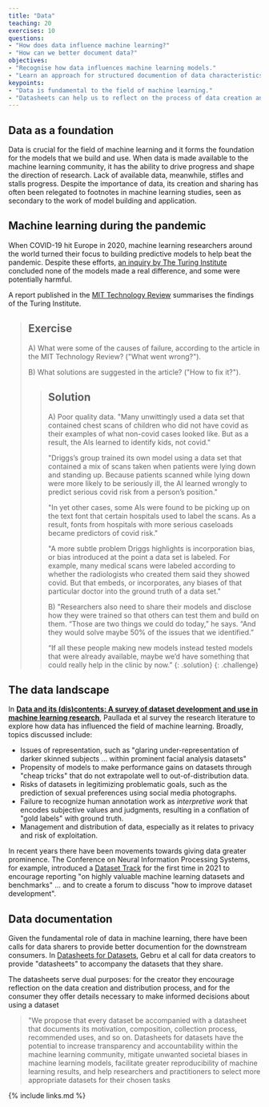```yaml
---
title: "Data"
teaching: 20
exercises: 10
questions:
- "How does data influence machine learning?"
- "How can we better document data?"
objectives:
- "Recognise how data influences machine learning models."
- "Learn an approach for structured documention of data characteristics."
keypoints:
- "Data is fundamental to the field of machine learning."
- "Datasheets can help us to reflect on the process of data creation and distribution."
---
```


## Data as a foundation

<!--
Should cover data representativeness: https://www.nature.com/articles/s41746-021-00549-7

TODO: briefly mention the SSI work on FAIR etc.
-->

Data is crucial for the field of machine learning and it forms the foundation for the models that we build and use. When data is made available to the machine learning community, it has the ability to drive progress and shape the direction of research. Lack of available data, meanwhile, stifles and stalls progress. Despite the importance of data, its creation and sharing has often been relegated to footnotes in machine learning studies, seen as secondary to the work of model building and application.

## Machine learning during the pandemic

When COVID-19 hit Europe in 2020, machine learning researchers around the world turned their focus to building predictive models to help beat the pandemic. Despite these efforts, [an inquiry by The Turing Institute](https://www.turing.ac.uk/sites/default/files/2021-06/data-science-and-ai-in-the-age-of-covid_full-report_2.pdf) concluded none of the models made a real difference, and some were potentially harmful.

A report published in the [MIT Technology Review](https://www.technologyreview.com/2021/07/30/1030329/machine-learning-ai-failed-covid-hospital-diagnosis-pandemic/) summarises the findings of the Turing Institute.

> ## Exercise
> A) What were some of the causes of failure, according to the article in the MIT Technology Review? ("What went wrong?").
> 
> B) What solutions are suggested in the article? ("How to fix it?").
> 
> > ## Solution
> > A) Poor quality data. "Many unwittingly used a data set that contained chest scans of children who did not have covid as their examples of what non-covid cases looked like. But as a result, the AIs learned to identify kids, not covid."
> > 
> > "Driggs’s group trained its own model using a data set that contained a mix of scans taken when patients were lying down and standing up. Because patients scanned while lying down were more likely to be seriously ill, the AI learned wrongly to predict serious covid risk from a person’s position."
> > 
> > "In yet other cases, some AIs were found to be picking up on the text font that certain hospitals used to label the scans. As a result, fonts from hospitals with more serious caseloads became predictors of covid risk."
> > 
> > "A more subtle problem Driggs highlights is incorporation bias, or bias introduced at the point a data set is labeled. For example, many medical scans were labeled according to whether the radiologists who created them said they showed covid. But that embeds, or incorporates, any biases of that particular doctor into the ground truth of a data set."
> > 
> > B) "Researchers also need to share their models and disclose how they were trained so that others can test them and build on them. “Those are two things we could do today,” he says. “And they would solve maybe 50% of the issues that we identified.”
> >
> > “If all these people making new models instead tested models that were already available, maybe we’d have something that could really help in the clinic by now.”
> {: .solution}
{: .challenge}



## The data landscape

In **[Data and its (dis)contents: A survey of dataset development and use in machine learning research](https://arxiv.org/pdf/2012.05345.pdf)**, Paullada et al survey the research literature to explore how data has influenced the field of machine learning. Broadly, topics discussed include:

- Issues of representation, such as "glaring under-representation of darker skinned subjects ... within prominent facial analysis datasets"
- Propensity of models to make performance gains on datasets through "cheap tricks" that do not extrapolate well to out-of-distribution data.
- Risks of datasets in legitimizing problematic goals, such as the prediction of sexual preferences using social media photographs.
- Failure to recognize human annotation work as *interpretive work* that encodes subjective values and judgments, resulting in a conflation of "gold labels" with ground truth.
- Management and distribution of data, especially as it relates to privacy and risk of exploitation.

In recent years there have been movements towards giving data greater prominence. The Conference on Neural Information Processing Systems, for example, introduced a [Dataset Track](https://neuripsconf.medium.com/announcing-the-neurips-2021-datasets-and-benchmarks-track-644e27c1e66c) for the first time in 2021 to encourage reporting "on highly valuable machine learning datasets and benchmarks" ... and to create a forum to discuss "how to improve dataset development".

## Data documentation

Given the fundamental role of data in machine learning, there have been calls for data sharers to provide better documention for the downstream consumers. In [Datasheets for Datasets](https://arxiv.org/pdf/1803.09010.pdf), Gebru et al call for data creators to provide "datasheets" to accompany the datasets that they share. 

The datasheets serve dual purposes: for the creator they encourage reflection on the data creation and distribution process, and for the consumer they offer details necessary to make informed decisions about using a dataset

> "We propose that every dataset be accompanied with a datasheet that documents its motivation, composition, collection process, recommended uses, and so on. Datasheets for datasets have the potential to increase transparency and accountability within the machine learning community, mitigate unwanted societal biases in machine learning models, facilitate greater reproducibility of machine learning results, and help researchers and practitioners to select more appropriate datasets for their chosen tasks

<!--  
Task: read section X and answer questions.
-->

{% include links.md %}